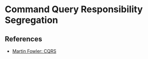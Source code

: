 # Command Query Responsibility Segregation




## References

* [Martin Fowler: CQRS](http://martinfowler.com/bliki/CQRS.html)
